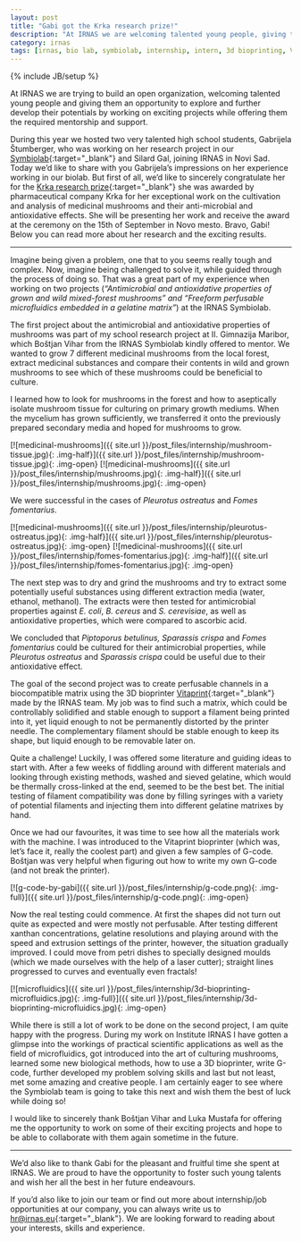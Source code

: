 ```yaml
---
layout: post
title: "Gabi got the Krka research prize!"
description: "At IRNAS we are welcoming talented young people, giving them an opportunity to explore and further develop their potentials by working on exciting projects while offering them the required mentorship and support."
category: irnas
tags: [irnas, bio lab, symbiolab, internship, intern, 3d bioprinting, Vitaprint, biohacking, biomedicine, biomaterials, biofabrication, 3d biofabrication, microfluidics, medicinal mushrooms]
---
```


{% include JB/setup %}

At IRNAS we are trying to build an open organization, welcoming talented young people and giving them an opportunity to explore and further develop their potentials by working on exciting projects while offering them the required mentorship and support.

During this year we hosted two very talented high school students, Gabrijela Štumberger, who was working on her research project in our [Symbiolab](http://irnas.eu/symbiolab){:target="_blank"} and Silard Gal, joining IRNAS in Novi Sad. Today we’d like to share with you Gabrijela’s impressions on her experience working in our biolab. But first of all, we’d like to sincerely congratulate her for the [Krka research prize](https://www.krkinenagrade.si/){:target="_blank"} she was awarded by pharmaceutical company Krka for her exceptional work on the cultivation and analysis of medicinal mushrooms and their anti-microbial and antioxidative effects. She will be presenting her work and receive the award at the ceremony on the 15th of September in Novo mesto. Bravo, Gabi! Below you can read more about her research and the exciting results.

<hr>

Imagine being given a problem, one that to you seems really tough and complex. Now, imagine being challenged to solve it, while guided through the process of doing so. That was a great part of my experience when working on two projects (*“Antimicrobial and antioxidative properties of grown and wild mixed-forest mushrooms” and “Freeform perfusable microfluidics embedded in a gelatine matrix”*) at the IRNAS Symbiolab.

The first project about the antimicrobial and antioxidative properties of mushrooms was part of my school research project at II. Gimnazija Maribor, which Boštjan Vihar from the IRNAS Symbiolab kindly offered to mentor. We wanted to grow 7 different medicinal mushrooms from the local forest, extract medicinal substances and compare their contents in wild and grown mushrooms to see which of these mushrooms could be beneficial to culture.

I learned how to look for mushrooms in the forest and how to aseptically isolate mushroom tissue for culturing on primary growth mediums. When the mycelium has grown sufficiently, we transferred it onto the previously prepared secondary media and hoped for mushrooms to grow.

[![medicinal-mushrooms]({{ site.url }}/post_files/internship/mushroom-tissue.jpg){: .img-half}]({{ site.url }}/post_files/internship/mushroom-tissue.jpg){: .img-open}
[![medicinal-mushrooms]({{ site.url }}/post_files/internship/mushrooms.jpg){: .img-half}]({{ site.url }}/post_files/internship/mushrooms.jpg){: .img-open}

We were successful in the cases of *Pleurotus ostreatus* and *Fomes fomentarius*.

[![medicinal-mushrooms]({{ site.url }}/post_files/internship/pleurotus-ostreatus.jpg){: .img-half}]({{ site.url }}/post_files/internship/pleurotus-ostreatus.jpg){: .img-open}
[![medicinal-mushrooms]({{ site.url }}/post_files/internship/fomes-fomentarius.jpg){: .img-half}]({{ site.url }}/post_files/internship/fomes-fomentarius.jpg){: .img-open}

The next step was to dry and grind the mushrooms and try to extract some potentially useful substances using different extraction media (water, ethanol, methanol). The extracts were then tested for antimicrobial properties against *E. coli*, *B. cereus* and *S. cerevisiae*, as well as antioxidative properties, which were compared to ascorbic acid.

We concluded that *Piptoporus betulinus, Sparassis crispa* and *Fomes fomentarius* could be cultured for their antimicrobial properties, while *Pleurotus ostreatus* and *Sparassis crispa* could be useful due to their antioxidative effect.

The goal of the second project was to create perfusable channels in a biocompatible matrix using the 3D bioprinter [Vitaprint](http://irnas.eu/vitaprint){:target="_blank"} made by the IRNAS team. My job was to find such a matrix, which could be controllably solidified and stable enough to support a filament being printed into it, yet liquid enough to not be permanently distorted by the printer needle. The complementary filament should be stable enough to keep its shape, but liquid enough to be removable later on.

Quite a challenge! Luckily, I was offered some literature and guiding ideas to start with. After a few weeks of fiddling around with different materials and looking through existing methods, washed and sieved gelatine, which would be thermally cross-linked at the end, seemed to be the best bet. The initial testing of filament compatibility was done by filling syringes with a variety of potential filaments and injecting them into different gelatine matrixes by hand. 

Once we had our favourites, it was time to see how all the materials work with the machine. I was introduced to the Vitaprint bioprinter (which was, let’s face it, really the coolest part) and given a few samples of G-code. Boštjan was very helpful when figuring out how to write my own G-code (and not break the printer).

[![g-code-by-gabi]({{ site.url }}/post_files/internship/g-code.png){: .img-full}]({{ site.url }}/post_files/internship/g-code.png){: .img-open}

Now the real testing could commence. At first the shapes did not turn out quite as expected and were mostly not perfusable. After testing different xanthan concentrations, gelatine resolutions and playing around with the speed and extrusion settings of the printer, however, the situation gradually improved. I could move from petri dishes to specially designed moulds (which we made ourselves with the help of a laser cutter); straight lines progressed to curves and eventually even fractals!

[![microfluidics]({{ site.url }}/post_files/internship/3d-bioprinting-microfluidics.jpg){: .img-full}]({{ site.url }}/post_files/internship/3d-bioprinting-microfluidics.jpg){: .img-open}

While there is still a lot of work to be done on the second project, I am quite happy with the progress. During my work on Institute IRNAS I have gotten a glimpse into the workings of practical scientific applications as well as the field of microfluidics, got introduced into the art of culturing mushrooms, learned some new biological methods, how to use a 3D bioprinter, write G-code, further developed my problem solving skills and last but not least, met some amazing and creative people. I am certainly eager to see where the Symbiolab team is going to take this next and wish them the best of luck while doing so!

I would like to sincerely thank Boštjan Vihar and Luka Mustafa for offering me the opportunity to work on some of their exciting projects and hope to be able to collaborate with them again sometime in the future.

<hr>

We’d  also like to thank Gabi for the pleasant and fruitful time she spent at IRNAS. We are proud to have the opportunity to foster such young talents and wish her all the best in her future endeavours.

If you’d also like to join our team or find out more about internship/job opportunities at our company, you can always write us to [hr@irnas.eu](mailto:hr@irnas.eu){:target="_blank"}. We are looking forward to reading about your interests, skills and experience.


